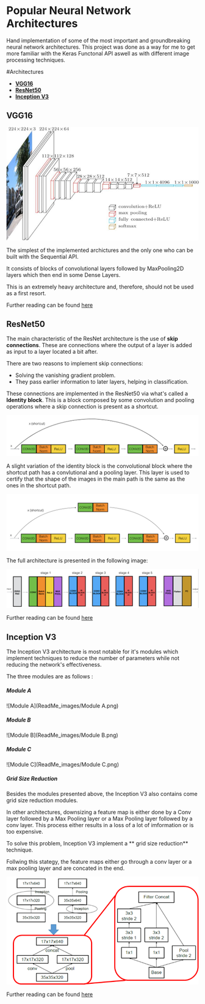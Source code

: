 # Popular Neural Network Architectures
Hand implementation of some of the most important and groundbreaking neural network architectures.
This project was done as a way for me to get more familiar with the Keras Functonal API aswell as with different image processing techniques.

#Architectures
 - **[VGG16](#vgg16)**
 - **[ResNet50](#resnet50)**
 - **[Inception V3](#inception-v3)**
 
 ## VGG16
 ![VGG16](ReadMe_images/vgg16-neural-network.jpg)
 
  The simplest of the implemented archictures and the only one who can be built with the Sequential API.
  
  It consists of blocks of convolutional layers followed by MaxPooling2D layers which then end in some Dense Layers.
  
  This is an extremely heavy architecture and, therefore, should not be used as a first resort.
  
  Further reading can be found [here](https://neurohive.io/en/popular-networks/vgg16/)
  
## ResNet50

The main characteristic of the ResNet architecture is the use of **skip connections**. These are connections where the output of a layer is added as input to a layer located a bit after.

There are two reasons to implement skip connections:
 - Solving the vanishing gradient problem.
 - They pass earlier information to later layers, helping in classification.

These connections are implemented in the ResNet50 via what's called a **Identity block**. This is a block composed by some convolution and pooling operations where a skip connection is present as a shortcut.

![Identity block](ReadMe_images/identity_block.png)

A slight variation of the identity block is the convolutional block where the shortcut path has a convlutional and a pooling layer. This layer is used to certify that the shape of the images in the main path is the same as the ones in the shortcut path.

![Convolutional block](ReadMe_images/resnet_conv_block.png)

The full architecture is presented in the following image:

![ResNet50](ReadMe_images/resnet.png)

  Further reading can be found [here](https://towardsdatascience.com/understanding-and-coding-a-resnet-in-keras-446d7ff84d33)

## Inception V3

The Inception V3 architecture is most notable for it's modules which implement techniques to reduce the number of parameters while not reducing the network's effectiveness.

The three modules are as follows :

  ##### Module A
  
  ![Module A](ReadMe_images/Module A.png)
  
  ##### Module B
  
  ![Module B](ReadMe_images/Module B.png)
  
  ##### Module C
  
  ![Module C](ReadMe_images/Module C.png)
 
  ##### Grid Size Reduction
  
  Besides the modules presented above, the Inception V3 also contains come grid size reduction modules.
  
  In other architectures, downsizing a feature map is either done by a Conv layer followed by a Max Pooling layer or a Max Pooling layer followed by a conv layer. This process either results in a loss of a lot of imformation or is too expensive.
  
  To solve this problem, Inception V3 implement a ** grid size reduction** technique. 
  
  Follwing this stategy, the feature maps either go through a conv layer or a max pooling layer and are concated in the end.
  
  ![Grid Size Reduction](ReadMe_images/grid_size_reduction.png)
  
  Further reading can be found [here](https://medium.com/@sh.tsang/review-inception-v3-1st-runner-up-image-classification-in-ilsvrc-2015-17915421f77c)
  
  
  
  
